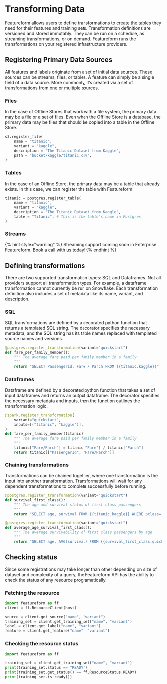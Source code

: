 # Transforming Data

Featureform allows users to define transformations to create the tables they need for their features and training sets. Transformation definitions are versioned and stored immutably. They can be run on a schedule, as streaming transformations, or on demand. Featureform runs the transformations on your registered infrastructure providers.

## Registering Primary Data Sources

All features and labels originate from a set of initial data sources. These sources can be streams, files, or tables. A feature can simply be a single field of a data source. More commonly, it’s created via a set of transformations from one or multiple sources.

### Files

In the case of Offline Stores that work with a file system, the primary data may be a file or a set of files. Even when the Offline Store is a database, the primary data may be files that should be copied into a table in the Offline Store.

```python
s3.register_file(
    name = "titanic",
    variant = "kaggle",
    description = "The Titanic Dataset from Kaggle",
    path = "bucket/kaggle/titanic.csv",
)
```

### Tables

In the case of an Offline Store, the primary data may be a table that already exists. In this case, we can register the table with Featureform.

```python
titanic = postgres.register_table(
    name = "titanic",
    variant = "kaggle",
    description = "The Titanic Dataset from Kaggle",
    table = "Titanic", # This is the table's name in Postgres
)
```

### Streams

{% hint style="warning" %}
Streaming support coming soon in Enterprise Featureform. [Book a call with us today!](https://calendly.com/d/y5h-jpf-gj7/featureform-intro-call)
{% endhint %}

## Defining transformations

There are two supported transformation types: SQL and Dataframes. Not all providers support all transformation types. For example, a dataframe transformation cannot currently be run on Snowflake. Each transformation definition also includes a set of metadata like its name, variant, and description.

### SQL

SQL transformations are defined by a decorated python function that returns a templated SQL string. The decorator specifies the necessary metadata, and the SQL string has its table names replaced with templated source names and versions.

```python
@postgres.register_transformation(variant="quickstart")
def fare_per_family_member():
    """ The average fare paid per family member in a family
    """
    return "SELECT PassengerId, Fare / Parch FROM {{titanic.kaggle}}"
```

### Dataframes

Dataframe are defined by a decorated python function that takes a set of input dataframes and returns an output dataframe. The decorator specifies the necessary metadata and inputs, then the function outlines the transformation logic.

```python
@spark.register_transformation(
    variant="quickstart",
    inputs=[("titanic", "kaggle")],
)
def fare_per_family_member(titanic):
    """ The average fare paid per family member in a family
    """
    titanic["Fare/Parch"] = titanic["Fare"] / titanic["Parch"]
    return titanic[["PassengerId", "Fare/Parch"]]
```

### Chaining transformations

Transformations can be chained together, where one transformation is the input into another transformation. 
Transformations will wait for any dependent transformations to complete successfully before running.

```python
@postgres.register_transformation(variant="quickstart")
def survival_first_class():
    """ The age and survival status of first class passengers
    """
    return "SELECT age, survival FROM {{titanic.kaggle}} WHERE pclass='1st'"

@postgres.register_transformation(variant="quickstart")
def average_age_survival_first_class():
    """ The average survivability of first class passengers by age
    """
    return "SELECT age, AVG(survival) FROM {{survival_first_class.quickstart}} GROUP BY age"
```

## Checking status
Since some registrations may take longer than other depending on size of dataset and complexity of a query, the Featureform
API has the ability to check the status of any resource programatically. 

### Fetching the resource

```python
import featureform as ff
client = ff.ResourceClient(host)

source = client.get_source("name", "variant")
training_set = client.get_training_set("name", "variant")
label = client.get_label("name", "variant")
feature = client.get_feature("name", "variant")
```

### Checking the resource status
```python
import featureform as ff

training_set = client.get_training_set("name", "variant")
print(training_set.status == "READY")
print(training_set.get_status() == ff.ResourceStatus.READY)
print(training_set.is_ready())
```
